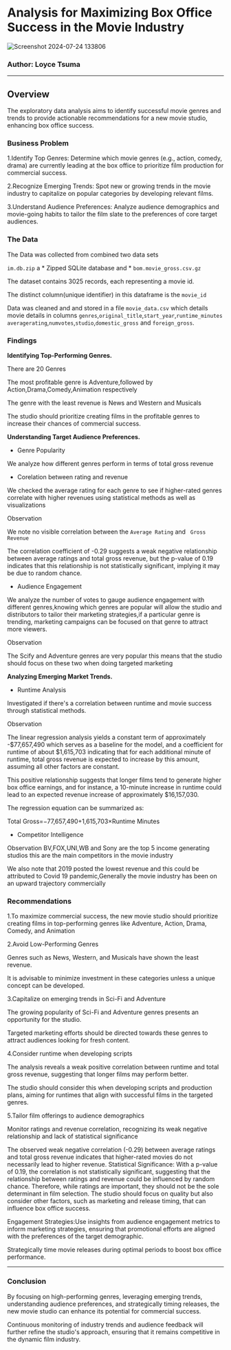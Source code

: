 # Analysis for Maximizing Box Office Success in the Movie Industry


![Screenshot 2024-07-24 133806](https://github.com/user-attachments/assets/a502a961-2319-4514-8c13-6f318b0a4646)





### Author: Loyce Tsuma
---------------------------------------------------------------------------------------------------------------------------------------------------------------
## Overview

The exploratory data analysis aims to identify successful movie genres and trends to provide actionable recommendations for a new movie studio, enhancing box office success.

### Business Problem

1.Identify Top Genres: Determine which movie genres (e.g., action, comedy, drama) are currently leading at the box office to prioritize film production for commercial success.

2.Recognize Emerging Trends: Spot new or growing trends in the movie industry to capitalize on popular categories by developing relevant films.

3.Understand Audience Preferences: Analyze audience demographics and movie-going habits to tailor the film slate to the preferences of core target audiences.

### The Data

The Data was collected from combined two data sets 

`im.db.zip` a * Zipped SQLite database  and * `bom.movie_gross.csv.gz`

The dataset contains 3025 records, each representing a movie id.

The distinct column(unique identifier) in this dataframe is the `movie_id`

Data was cleaned and and stored in a file  `movie_data.csv` which details movie details in columns  `genres`,`original_title`,`start_year`,`runtime_minutes`	`averagerating`,`numvotes`,`studio`,`domestic_gross` and `foreign_gross`.

### Findings

**Identifying Top-Performing Genres.**
  
There are 20 Genres

The most profitable genre is Adventure,followed by Action,Drama,Comedy,Animation respectively

The genre with the least revenue is News and Western and Musicals

The studio should prioritize creating films in the profitable genres to increase their chances of commercial success.

**Understanding Target Audience Preferences.**
  
- Genre Popularity

We analyze how different genres perform in terms of total gross revenue

- Corelation between rating and revenue

We checked the average rating for each genre to see if higher-rated genres correlate with higher revenues using statistical methods as well as visualizations

Observation

We note no visible correlation between the `Average Rating` and ` Gross Revenue`

The correlation coefficient of -0.29 suggests a weak negative relationship between average ratings and total gross revenue, but the p-value of 0.19 indicates that this relationship is not statistically significant, implying it may be due to random chance.

- Audience Engagement

We analyze the number of votes to gauge audience engagement with different genres,knowing which genres are popular will allow the studio and 
distributors to tailor their marketing strategies,if a particular genre is trending, marketing campaigns can be focused on that genre to attract more viewers. 

Observation

The Scify and Adventure genres are very popular this means that the studio should focus on these two when doing targeted marketing

**Analyzing Emerging Market Trends.**
- Runtime Analysis
  
Investigated if there's a correlation between runtime and movie success through statistical methods.

Observation

The linear regression analysis yields a constant term of approximately -$77,657,490  which serves as a baseline for the model, and a coefficient for runtime of about $1,615,703 indicating that for each additional minute of runtime, total gross revenue is expected to increase by this amount, assuming all other factors are constant. 

This positive relationship suggests that longer films tend to generate higher box office earnings, and for instance, a 10-minute increase in runtime could lead to an expected revenue increase of approximately $16,157,030. 

The regression equation can be summarized as:

Total Gross=−77,657,490+1,615,703×Runtime Minutes

- Competitor Intelligence
  
Observation
BV,FOX,UNI,WB and Sony are the top 5 income generating studios this are the main competitors in the movie industry

We also note that 2019 posted the lowest revenue and this could be attributed to Covid 19 pandemic,Generally the movie industry has been on an upward trajectory commercially


### Recommendations

1.To maximize commercial success, the new movie studio should prioritize creating films in top-performing genres like Adventure, Action, Drama, Comedy, and Animation

2.Avoid Low-Performing Genres

Genres such as News, Western, and Musicals have shown the least revenue.

It is advisable to minimize investment in these categories unless a unique concept can be developed.

3.Capitalize on emerging trends in Sci-Fi and Adventure

The growing popularity of Sci-Fi and Adventure genres presents an opportunity for the studio.

Targeted marketing efforts should be directed towards these genres to attract audiences looking for fresh content.

4.Consider runtime when developing scripts

The analysis reveals a weak positive correlation between runtime and total gross revenue, suggesting that longer films may perform better.

The studio should consider this when developing scripts and production plans, aiming for runtimes that align with successful films in the targeted genres.

5.Tailor film offerings to audience demographics

Monitor ratings and revenue correlation, recognizing its weak negative relationship and lack of statistical significance

The observed weak negative correlation (-0.29) between average ratings and total gross revenue indicates that higher-rated movies do not necessarily lead to higher revenue.
Statistical Significance: With a p-value of 0.19, the correlation is not statistically significant, suggesting that the relationship between ratings and revenue could be influenced by random chance. Therefore, while ratings are important, they should not be the sole determinant in film selection.
The studio should focus on quality but also consider other factors, such as marketing and release timing, that can influence box office success.

Engagement Strategies:Use insights from audience engagement metrics to inform marketing strategies, ensuring that promotional efforts are aligned with the preferences of the target demographic.

Strategically time movie releases during optimal periods to boost box office performance.

-----------------------------------------------------------------------------------------------------------------------------------------------------------------------------
### Conclusion
By focusing on high-performing genres, leveraging emerging trends, understanding audience preferences, and strategically timing releases, the new movie studio can enhance its potential for commercial success.

Continuous monitoring of industry trends and audience feedback will further refine the studio's approach, ensuring that it remains competitive in the dynamic film industry.

